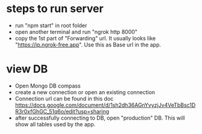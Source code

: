 # steps to run server

- run "npm start" in root folder
- open another terminal and run "ngrok http 8000"
- copy the 1st part of "Forwarding" url. It usually looks like "https://ip.ngrok-free.app". Use this as Base url in the app.

# view DB

- Open Mongo DB compass
- create a new connection or open an existing connection
- Connection url can be found in this doc
  https://docs.google.com/document/d/1sh2dh36AGnYvyzjJv4VeTbBsc1DR3r0xfGhGC_51q6o/edit?usp=sharing
- after successfully connecting to DB, open "production" DB. This will show all tables used by the app.
